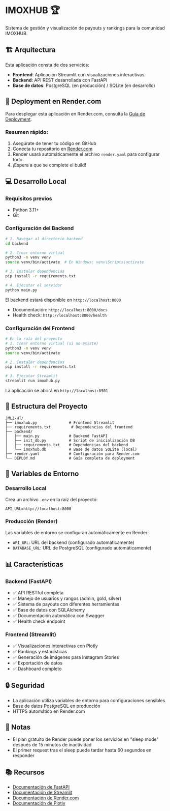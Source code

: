 # IMOXHUB 🏆

Sistema de gestión y visualización de payouts y rankings para la comunidad IMOXHUB.

## 🏗️ Arquitectura

Esta aplicación consta de dos servicios:

- **Frontend**: Aplicación Streamlit con visualizaciones interactivas
- **Backend**: API REST desarrollada con FastAPI
- **Base de datos**: PostgreSQL (en producción) / SQLite (en desarrollo)

## 🚀 Deployment en Render.com

Para desplegar esta aplicación en Render.com, consulta la [Guía de Deployment](./DEPLOY.md).

### Resumen rápido:

1. Asegúrate de tener tu código en GitHub
2. Conecta tu repositorio en [Render.com](https://render.com)
3. Render usará automáticamente el archivo `render.yaml` para configurar todo
4. ¡Espera a que se complete el build!

## 💻 Desarrollo Local

### Requisitos previos

- Python 3.11+
- Git

### Configuración del Backend

```bash
# 1. Navegar al directorio backend
cd backend

# 2. Crear entorno virtual
python3 -m venv venv
source venv/bin/activate  # En Windows: venv\Scripts\activate

# 3. Instalar dependencias
pip install -r requirements.txt

# 4. Ejecutar el servidor
python main.py
```

El backend estará disponible en `http://localhost:8000`
- Documentación: `http://localhost:8000/docs`
- Health check: `http://localhost:8000/health`

### Configuración del Frontend

```bash
# En la raíz del proyecto
# 1. Crear entorno virtual (si no existe)
python3 -m venv venv
source venv/bin/activate

# 2. Instalar dependencias
pip install -r requirements.txt

# 3. Ejecutar Streamlit
streamlit run imoxhub.py
```

La aplicación se abrirá en `http://localhost:8501`

## 📁 Estructura del Proyecto

```
JMLZ-HT/
├── imoxhub.py              # Frontend Streamlit
├── requirements.txt         # Dependencias del frontend
├── backend/
│   ├── main.py             # Backend FastAPI
│   ├── init_db.py          # Script de inicialización DB
│   ├── requirements.txt    # Dependencias del backend
│   └── imoxhub.db          # Base de datos SQLite (local)
├── render.yaml             # Configuración para Render.com
└── DEPLOY.md               # Guía completa de deployment
```

## 🔧 Variables de Entorno

### Desarrollo Local

Crea un archivo `.env` en la raíz del proyecto:

```env
API_URL=http://localhost:8000
```

### Producción (Render)

Las variables de entorno se configuran automáticamente en Render:
- `API_URL`: URL del backend (configurado automáticamente)
- `DATABASE_URL`: URL de PostgreSQL (configurado automáticamente)

## 📊 Características

### Backend (FastAPI)
- ✅ API RESTful completa
- ✅ Manejo de usuarios y rangos (admin, gold, silver)
- ✅ Sistema de payouts con diferentes herramientas
- ✅ Base de datos con SQLAlchemy
- ✅ Documentación automática con Swagger
- ✅ Health check endpoint

### Frontend (Streamlit)
- ✅ Visualizaciones interactivas con Plotly
- ✅ Rankings y estadísticas
- ✅ Generación de imágenes para Instagram Stories
- ✅ Exportación de datos
- ✅ Dashboard completo

## 🔒 Seguridad

- La aplicación utiliza variables de entorno para configuraciones sensibles
- Base de datos PostgreSQL en producción
- HTTPS automático en Render.com

## 📝 Notas

- El plan gratuito de Render puede poner los servicios en "sleep mode" después de 15 minutos de inactividad
- El primer request tras el sleep puede tardar hasta 60 segundos en responder

## 📚 Recursos

- [Documentación de FastAPI](https://fastapi.tiangolo.com/)
- [Documentación de Streamlit](https://docs.streamlit.io/)
- [Documentación de Render.com](https://render.com/docs)
- [Documentación de Plotly](https://plotly.com/python/)
